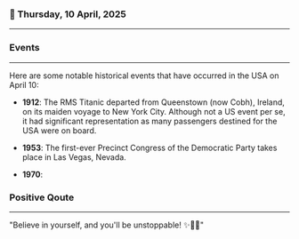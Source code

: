 ### 📅 Thursday, 10 April, 2025
------
### Events
------
Here are some notable historical events that have occurred in the USA on April 10:

- **1912**: The RMS Titanic departed from Queenstown (now Cobh), Ireland, on its maiden voyage to New York City. Although not a US event per se, it had significant representation as many passengers destined for the USA were on board.
  
- **1953**: The first-ever Precinct Congress of the Democratic Party takes place in Las Vegas, Nevada.

- **1970**:
### Positive Qoute
------
"Believe in yourself, and you'll be unstoppable! ✨💪🌟"
